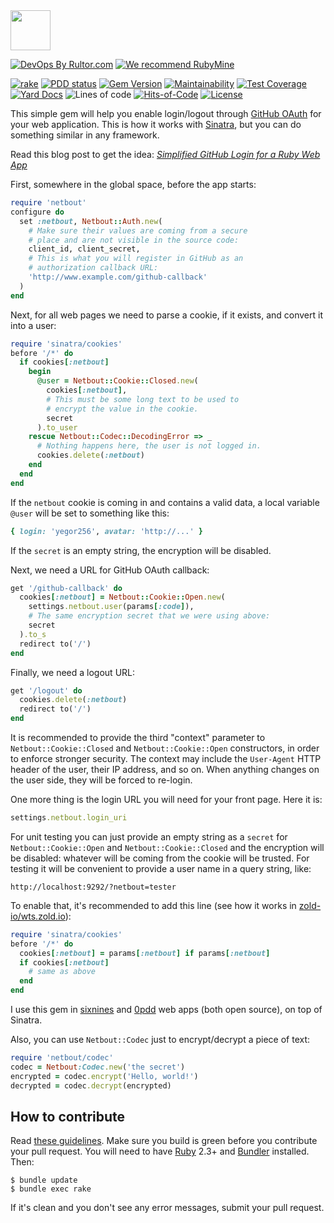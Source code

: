 <img src="/logo.svg" width="64px" height="64px"/>

[![DevOps By Rultor.com](http://www.rultor.com/b/yegor256/netbout)](http://www.rultor.com/p/yegor256/netbout)
[![We recommend RubyMine](https://www.elegantobjects.org/rubymine.svg)](https://www.jetbrains.com/ruby/)

[![rake](https://github.com/yegor256/netbout/actions/workflows/rake.yml/badge.svg)](https://github.com/yegor256/netbout/actions/workflows/rake.yml)
[![PDD status](http://www.0pdd.com/svg?name=yegor256/netbout)](http://www.0pdd.com/p?name=yegor256/netbout)
[![Gem Version](https://badge.fury.io/rb/netbout.svg)](http://badge.fury.io/rb/netbout)
[![Maintainability](https://api.codeclimate.com/v1/badges/155f86b639d155259219/maintainability)](https://codeclimate.com/github/yegor256/netbout/maintainability)
[![Test Coverage](https://img.shields.io/codecov/c/github/yegor256/netbout.svg)](https://codecov.io/github/yegor256/netbout?branch=master)
[![Yard Docs](http://img.shields.io/badge/yard-docs-blue.svg)](http://rubydoc.info/github/yegor256/netbout/master/frames)
![Lines of code](https://img.shields.io/tokei/lines/github/yegor256/netbout)
[![Hits-of-Code](https://hitsofcode.com/github/yegor256/netbout)](https://hitsofcode.com/view/github/yegor256/netbout)
[![License](https://img.shields.io/badge/license-MIT-green.svg)](https://github.com/yegor256/netbout/blob/master/LICENSE.txt)

This simple gem will help you enable login/logout through
[GitHub OAuth](https://developer.github.com/apps/building-integrations/setting-up-and-registering-oauth-apps/)
for your web application. This is how it works with
[Sinatra](http://www.sinatrarb.com/),
but you can do something similar in any framework.

Read this blog post to get the idea:
[_Simplified GitHub Login for a Ruby Web App_](https://www.yegor256.com/2018/06/19/netbout.html)

First, somewhere in the global space, before the app starts:

```ruby
require 'netbout'
configure do
  set :netbout, Netbout::Auth.new(
    # Make sure their values are coming from a secure
    # place and are not visible in the source code:
    client_id, client_secret,
    # This is what you will register in GitHub as an
    # authorization callback URL:
    'http://www.example.com/github-callback'
  )
end
```

Next, for all web pages we need to parse a cookie, if it exists,
and convert it into a user:

```ruby
require 'sinatra/cookies'
before '/*' do
  if cookies[:netbout]
    begin
      @user = Netbout::Cookie::Closed.new(
        cookies[:netbout],
        # This must be some long text to be used to
        # encrypt the value in the cookie.
        secret
      ).to_user
    rescue Netbout::Codec::DecodingError => _
      # Nothing happens here, the user is not logged in.
      cookies.delete(:netbout)
    end
  end
end
```

If the `netbout` cookie is coming in and contains a valid data,
a local variable `@user` will be set to something like this:

```ruby
{ login: 'yegor256', avatar: 'http://...' }
```

If the `secret` is an empty string, the encryption will be disabled.

Next, we need a URL for GitHub OAuth callback:

```ruby
get '/github-callback' do
  cookies[:netbout] = Netbout::Cookie::Open.new(
    settings.netbout.user(params[:code]),
    # The same encryption secret that we were using above:
    secret
  ).to_s
  redirect to('/')
end
```

Finally, we need a logout URL:

```ruby
get '/logout' do
  cookies.delete(:netbout)
  redirect to('/')
end
```

It is recommended to provide the third "context" parameter to
`Netbout::Cookie::Closed` and `Netbout::Cookie::Open` constructors, in order
to enforce stronger security. The context may include the `User-Agent`
HTTP header of the user, their IP address, and so on. When anything
changes on the user side, they will be forced to re-login.

One more thing is the login URL you will need for your front page. Here
it is:

```ruby
settings.netbout.login_uri
```

For unit testing you can just provide an empty string as a `secret` for
`Netbout::Cookie::Open` and `Netbout::Cookie::Closed` and the encryption will be disabled:
whatever will be coming from the cookie will be trusted. For testing
it will be convenient to provide a user name in a query string, like:

```
http://localhost:9292/?netbout=tester
```

To enable that, it's recommended to add this line (see how
it works in [zold-io/wts.zold.io](https://github.com/zold-io/wts.zold.io)):

```ruby
require 'sinatra/cookies'
before '/*' do
  cookies[:netbout] = params[:netbout] if params[:netbout]
  if cookies[:netbout]
    # same as above
  end
end
```

I use this gem in [sixnines](https://github.com/yegor256/sixnines)
and [0pdd](https://github.com/yegor256/0pdd) web apps (both open source),
on top of Sinatra.

Also, you can use `Netbout::Codec` just to encrypt/decrypt a piece of text:

```ruby
require 'netbout/codec'
codec = Netbout:Codec.new('the secret')
encrypted = codec.encrypt('Hello, world!')
decrypted = codec.decrypt(encrypted)
```

## How to contribute

Read [these guidelines](https://www.yegor256.com/2014/04/15/github-guidelines.html).
Make sure you build is green before you contribute
your pull request. You will need to have [Ruby](https://www.ruby-lang.org/en/) 2.3+ and
[Bundler](https://bundler.io/) installed. Then:

```
$ bundle update
$ bundle exec rake
```

If it's clean and you don't see any error messages, submit your pull request.
